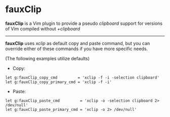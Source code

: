 fauxClip
=============

**fauxClip** is a Vim plugin to provide a pseudo _clipboard_ support for
versions of Vim compiled without _+clipboard_

---

**fauxClip** uses _xclip_ as default copy and paste command, but you can
override either of these commands if you have more specific needs.

(The following examples utilize defaults)

* Copy:
``` vim
let g:fauxClip_copy_cmd         = 'xclip -f -i -selection clipboard'
let g:fauxClip_copy_primary_cmd = 'xclip -f -i'
```
* Paste:
``` vim
let g:fauxClip_paste_cmd         = 'xclip -o -selection clipboard 2> /dev/null'
let g:fauxClip_paste_primary_cmd = 'xclip -o 2> /dev/null'
```
